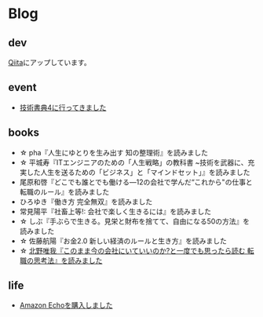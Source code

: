 
# Blog

## dev

[Qiita](https://qiita.com/crea)にアップしています。

## event
- [技術書典4に行ってきました](./gizyutsushoten4.md)

## books
- ☆ pha『人生にゆとりを生み出す 知の整理術』を読みました
- ☆ 平城寿『ITエンジニアのための「人生戦略」の教科書 ~技術を武器に、充実した人生を送るための「ビジネス」と「マインドセット」』を読みました
- 尾原和啓『どこでも誰とでも働ける―12の会社で学んだ“これから"の仕事と転職のルール』を読みました
- ひろゆき『働き方 完全無双』を読みました
- 常見陽平『社畜上等!: 会社で楽しく生きるには』を読みました
- ☆ しぶ『手ぶらで生きる。見栄と財布を捨てて、自由になる50の方法』を読みました
- ☆ 佐藤航陽『お金2.0 新しい経済のルールと生き方』を読みました
- ☆ [北野唯我『このまま今の会社にいていいのか?と一度でも思ったら読む 転職の思考法』を読みました](./book/tenshokushikou.md)


## life

- [Amazon Echoを購入しました](./echo.md)
